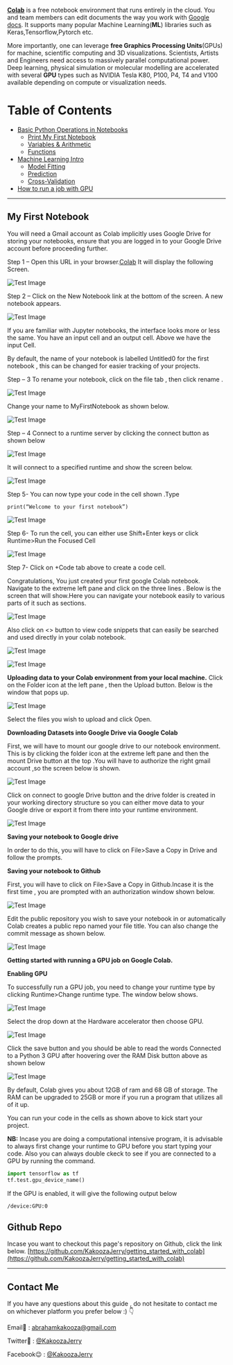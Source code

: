 **[Colab](https://colab.research.google.com)** is a free notebook environment that runs entirely in the cloud. You and team members can edit documents the way you work with [Google docs](https://docs.google.com). It supports many popular Machine Learning(**ML**) libraries such as Keras,Tensorflow,Pytorch etc.

More importantly, one can leverage **free Graphics Processing Units**(GPUs) for machine, scientific computing and 3D visualizations. Scientists, Artists and Engineers need access to massively parallel computational power. Deep learning, physical simulation or molecular modelling are accelerated with several **GPU** types such as NVIDIA Tesla K80, P100, P4, T4 and V100 available depending on compute or visualization needs.

# Table of Contents

- [Basic Python Operations in Notebooks](#my-first-notebook)
    - [Print My First Notebook]()
    - [Variables & Arithmetic]()
    - [Functions]()
- [Machine Learning Intro]()
    - [Model Fitting]()
    - [Prediction]()
    - [Cross-Validation]()
- [How to run a job with GPU]()
---
## My First Notebook


You will need a Gmail account as Colab implicitly uses Google Drive for storing your notebooks, ensure that you are logged in to your Google Drive account before proceeding further.

Step 1 – Open this URL in your browser.[Colab](https://colab.research.google.com) It will display the following Screen.

![Test Image](./images/1.PNG "Test Title")

Step 2 – Click on the New Notebook link at the bottom of the screen. A new notebook appears.

![Test Image](./images/2.PNG "Test Title")


If you are familiar with Jupyter notebooks, the interface looks more or less the same. You have an input cell and an output cell. Above we have the input Cell.

By default, the name of your notebook is labelled Untitled0 for the first notebook , this can be changed for easier tracking of your projects.

Step – 3 To rename your notebook, click on the file tab , then click rename . 

![Test Image](./images/3.png "Test Title")

Change your name to MyFirstNotebook as shown below.

![Test Image](./images/4.png "Test Title")

Step – 4 Connect to a runtime server by clicking the connect button as shown below

![Test Image](./images/5.png "Test Title")

It will connect to a specified runtime and show the screen below.

![Test Image](./images/6.png "Test Title")

Step 5- You can now type your code in the cell shown .Type

`print(“Welcome to your first notebook”)`

![Test Image](./images/7.png "Test Title")

Step 6- To run the cell, you can either use Shift+Enter keys or click Runtime>Run the Focused Cell

![Test Image](./images/8.png "Test Title")

Step 7- Click on +Code tab above to create a code cell. 

Congratulations, You just created your first google Colab notebook. Navigate  to the extreme left pane and click on the three lines . Below is the screen that will show.Here you can navigate your notebook easily to various parts of it such as sections.

![Test Image](./images/9.png "Test Title")

Also click on <> button  to view code snippets that can easily be searched and used directly in your colab notebook.

![Test Image](./images/10.png "Test Title")

![Test Image](./images/11.png "Test Title")

**Uploading data to your Colab environment from your local machine.**
Click on the Folder icon at the left pane , then the Upload button. Below is the window that pops up.

![Test Image](./images/12.png "Test Title")

Select the files you wish to upload and click Open.

**Downloading Datasets into Google Drive via Google Colab**

First, we will have to mount our google drive to our notebook environment. This is by clicking the folder icon at the extreme left pane and then the mount Drive button at the top .You will have to authorize the right gmail account ,so the screen below is shown.

![Test Image](./images/13.png "Test Title")

Click on connect to google Drive button and the drive folder is created in your working directory structure so you can either move data to your Google drive or export it from there into your runtime environment.

![Test Image](./images/14.png "Test Title")

**Saving your notebook to Google drive**

In order to do this, you will have to click on File>Save a Copy in Drive and follow the prompts.

**Saving your notebook to Github**

First, you will have to click on File>Save a Copy in Github.Incase it is the first time , you are prompted with an authorization window  shown below.

![Test Image](./images/15.png "Test Title")

Edit the public repository you wish to save your notebook in or automatically Colab creates a public repo named your file title. You can also change the commit message as shown below.

![Test Image](./images/16.png "Test Title")

**Getting started with running a GPU job on Google Colab.**

**Enabling GPU**

To successfully run a GPU job, you need to change your runtime type by clicking Runtime>Change runtime type. The window below shows.

![Test Image](./images/17.png "Test Title")

Select the drop down at the Hardware accelerator then choose GPU.

![Test Image](./images/18.png "Test Title")

Click the save button and you should be able to read the words Connected to a Python 3 GPU after hoovering over the RAM Disk button above as shown below

![Test Image](./images/19.png "Test Title")

By default, Colab gives you about 12GB of ram and 68 GB of storage. The RAM can be upgraded to 25GB or more if you run a program that utilizes all of it up.

You can run your code in the cells as shown above to kick start your project.

**NB:** Incase you are doing a  computational intensive program, it is advisable to always first change your runtime to GPU before you start typing your code. Also you can always double ckeck to see if you are connected to a GPU by running the command.

```python
import tensorflow as tf
tf.test.gpu_device_name()
```

If the GPU is enabled, it will give the following output below


`/device:GPU:0`

## Github Repo

Incase you want to checkout this page's repository on Github, click the link below.
[https://github.com/KakoozaJerry/getting_started_with_colab](https://github.com/KakoozaJerry/getting_started_with_colab)

---
## Contact Me

If you have any questions about this guide , do not hesitate to contact me on whichever platform you prefer below :) 👇

Email📧 : [abrahamkakooza@gmail.com](mailto:abrahamkakooza@gmail.com)

Twitter🐤 : [@KakoozaJerry](https://twitter.com/KakoozaJerry)

Facebook😉 : [@KakoozaJerry](https://www.facebook.com/kakooza.jerry)




